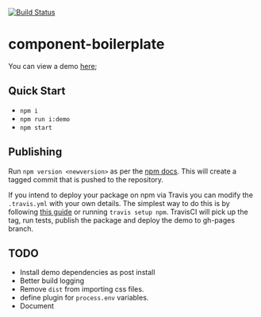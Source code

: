 [![Build Status](https://travis-ci.org/mderrick/react-component-boilerplate.svg?branch=master)](https://travis-ci.org/mderrick/react-component-boilerplate)

# component-boilerplate

You can view a demo [here](https://mderrick.github.io/component-react-boilerplate/);

## Quick Start

- `npm i`
- `npm run i:demo`
- `npm start`

## Publishing

Run `npm version <newversion>` as per the [npm docs](https://docs.npmjs.com/cli/version). This will create a tagged commit that is pushed to the repository.

If you intend to deploy your package on npm via Travis you can modify the `.travis.yml` with your own details. The simplest way to do this is by following [this guide](https://docs.travis-ci.com/user/deployment/npm/) or running `travis setup npm`. TravisCI will pick up the tag, run tests, publish the package and deploy the demo to gh-pages branch.

## TODO
- Install demo dependencies as post install
- Better build logging
- Remove `dist` from importing css files.
- define plugin for `process.env` variables.
- Document
